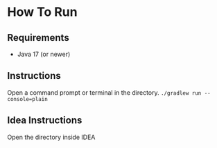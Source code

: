 # How To Run

## Requirements
- Java 17 (or newer)

## Instructions
Open a command prompt or terminal in the directory.
`./gradlew run --console=plain`

## Idea Instructions
Open the directory inside IDEA